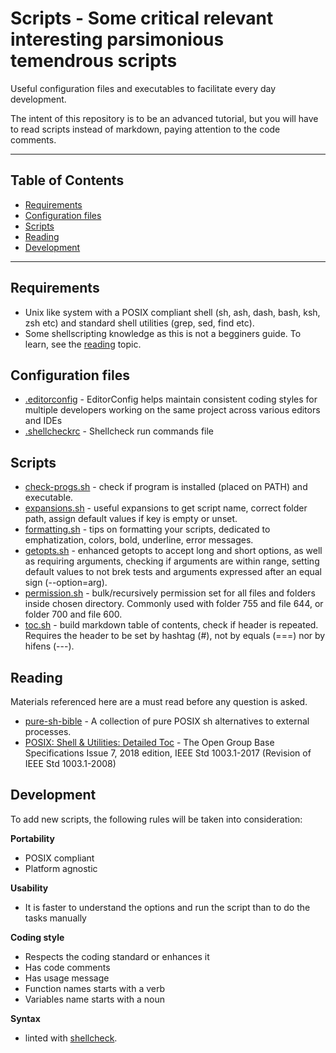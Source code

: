 # Scripts - Some critical relevant interesting parsimonious temendrous scripts

Useful configuration files and executables to facilitate every day development.

The intent of this repository is to be an advanced tutorial, but you will have to read scripts instead of markdown, paying attention to the code comments.

---
Table of Contents
---
- [Requirements](#requirements)
- [Configuration files](#configuration-files)
- [Scripts](#scripts)
- [Reading](#reading)
- [Development](#development)
---

## Requirements

- Unix like system with a  POSIX compliant shell (sh, ash, dash, bash, ksh, zsh etc) and standard shell utilities (grep, sed, find etc).
- Some shellscripting knowledge as this is not a begginers guide. To learn, see the [reading](#reading) topic.

## Configuration files

- [.editorconfig](editorconfig) - EditorConfig helps maintain consistent coding styles for multiple developers working on the same project across various editors and IDEs
- [.shellcheckrc](.shellcheckrc) - Shellcheck run commands file


## Scripts

- [check-progs.sh](check-progs.sh) - check if program is installed (placed on PATH) and executable.
- [expansions.sh](expansions.sh) - useful expansions to get script name, correct folder path, assign default values if key is empty or unset.
- [formatting.sh](formatting.sh) - tips on formatting your scripts, dedicated to emphatization, colors, bold, underline, error messages.
- [getopts.sh](getopts.sh) - enhanced getopts to accept long and short options, as well as requiring arguments, checking if arguments are within range, setting default values to not brek tests and arguments expressed after an equal sign (--option=arg).
- [permission.sh](permission.sh) - bulk/recursively permission set for all files and folders inside chosen directory. Commonly used with folder 755 and file 644, or folder 700 and file 600.
- [toc.sh](toc.sh) - build markdown table of contents, check if header is repeated. Requires the header to be set by hashtag (#), not by equals (===) nor by hifens (---).

## Reading

Materials referenced here are a must read before any question is asked.

- [pure-sh-bible](https://github.com/dylanaraps/pure-sh-bible#get-the-base-name-of-a-file-path) - A collection of pure POSIX sh alternatives to external processes.
- [POSIX: Shell & Utilities: Detailed Toc](https://pubs.opengroup.org/onlinepubs/9699919799/utilities/contents.html) - The Open Group Base Specifications Issue 7, 2018 edition, IEEE Std 1003.1-2017 (Revision of IEEE Std 1003.1-2008)


## Development

To add new scripts, the following rules will be taken into consideration:

**Portability**
- POSIX compliant
- Platform agnostic

**Usability**
- It is faster to understand the options and run the script than to do the tasks manually

**Coding style**
- Respects the coding standard or enhances it
- Has code comments
- Has usage message
- Function names starts with a verb
- Variables name starts with a noun

**Syntax**
- linted with [shellcheck](https://github.com/koalaman/shellcheck/wiki/SC2039).

